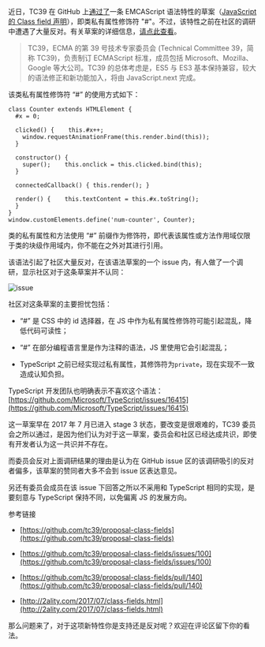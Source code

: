 近日，TC39 在 GitHub 上[通过了](https://github.com/tc39/proposal-class-fields/pull/140)一条 EMCAScript 语法特性的草案（[JavaScript 的 Class field 声明](https://github.com/tc39/proposal-class-fields)），即类私有属性修饰符 "#"。不过，该特性之前在社区的调研中遭遇了大量反对。有关草案的详细信息，[请点此查看](https://tc39.github.io/proposal-class-fields/)。

> TC39，ECMA 的第 39 号技术专家委员会 (Technical Committee 39，简称 TC39)，负责制订 ECMAScript 标准，成员包括 Microsoft、Mozilla、Google 等大公司。TC39 的总体考虑是，ES5 与 ES3 基本保持兼容，较大的语法修正和新功能加入，将由 JavaScript.next 完成。

该类私有属性修饰符 “#” 的使用方式如下：

```
class Counter extends HTMLElement {
  #x = 0;

  clicked() {    this.#x++;
    window.requestAnimationFrame(this.render.bind(this));
  }

  constructor() {
    super();    this.onclick = this.clicked.bind(this);
  }

  connectedCallback() { this.render(); }

  render() {    this.textContent = this.#x.toString();
  }
}
window.customElements.define('num-counter', Counter);
```

类的私有属性和方法使用 “#” 前缀作为修饰符，即代表该属性或方法作用域仅限于类的块级作用域内，你不能在之外对其进行引用。

该语法引起了社区大量反对，在该语法草案的一个 issue 内，有人做了一个调研，显示社区对于这条草案并不认同：


![issue](http://cdn.chenrf.com/20181016191617.png)

社区对这条草案的主要担忧包括：

* “#” 是 CSS 中的 id 选择器，在 JS 中作为私有属性修饰符可能引起混乱，降低代码可读性；

* “#” 在部分编程语言里是作为注释的语法，JS 里使用它会引起混乱；

* TypeScript 之前已经实现过私有属性，其修饰符为`private`，现在实现不一致造成认知负担。

TypeScript 开发团队也明确表示不喜欢这个语法：[https://github.com/Microsoft/TypeScript/issues/16415](https://github.com/Microsoft/TypeScript/issues/16415)

这一草案早在 2017 年 7 月已进入 stage 3 状态，要改变是很艰难的，TC39 委员会之所以通过，是因为他们认为对于这一草案，委员会和社区已经达成共识，即使有开发者认为这一共识并不存在。

而委员会反对上面调研结果的理由是认为在 GitHub issue 区的该调研吸引的反对者偏多，该草案的赞同者大多不会到 issue 区表达意见。

另还有委员会成员在该 issue 下回答之所以不采用和 TypeScript 相同的实现，是要刻意与 TypeScript 保持不同，以免偏离 JS 的发展方向。

参考链接

* [https://github.com/tc39/proposal-class-fields](https://github.com/tc39/proposal-class-fields)

* [https://github.com/tc39/proposal-class-fields/issues/100](https://github.com/tc39/proposal-class-fields/issues/100)

* [https://github.com/tc39/proposal-class-fields/pull/140](https://github.com/tc39/proposal-class-fields/pull/140)

* [http://2ality.com/2017/07/class-fields.html](http://2ality.com/2017/07/class-fields.html)

那么问题来了，对于这项新特性你是支持还是反对呢？欢迎在评论区留下你的看法。